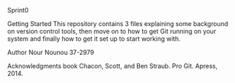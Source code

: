 Sprint0


Getting Started 
This repository contains 3 files explaining some background on version control tools, then move on to how to get Git running on your system and finally how to get it set up to start working with. 

Author
Nour Nounou 37-2979

Acknowledgments
book Chacon, Scott, and Ben Straub. Pro Git. Apress, 2014.